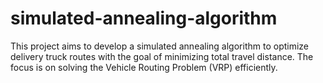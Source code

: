 # simulated-annealing-algorithm
This project aims to develop a simulated annealing algorithm to optimize delivery truck
routes with the goal of minimizing total travel distance. The focus is on solving the Vehicle
Routing Problem (VRP) efficiently.
